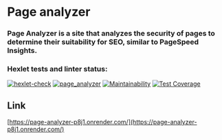 # Page analyzer

### Page Analyzer is a site that analyzes the security of pages to determine their suitability for SEO, similar to PageSpeed Insights.


### Hexlet tests and linter status:
[![hexlet-check](https://github.com/CfyRJ/python-project-83/actions/workflows/hexlet-check.yml/badge.svg)](https://github.com/CfyRJ/python-project-83/actions/workflows/hexlet-check.yml)
[![page_analyzer](https://github.com/CfyRJ/python-project-83/actions/workflows/page_analyzer.yml/badge.svg)](https://github.com/CfyRJ/python-project-83/actions/workflows/page_analyzer.yml)
[![Maintainability](https://api.codeclimate.com/v1/badges/ee1eaff6395d807159cd/maintainability)](https://codeclimate.com/github/CfyRJ/python-project-83/maintainability)
[![Test Coverage](https://api.codeclimate.com/v1/badges/ee1eaff6395d807159cd/test_coverage)](https://codeclimate.com/github/CfyRJ/python-project-83/test_coverage)


##  Link

[https://page-analyzer-p8j1.onrender.com/](https://page-analyzer-p8j1.onrender.com/)
